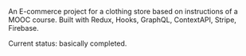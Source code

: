 An E-commerce project for a clothing store based on instructions of a MOOC course. Built with Redux, Hooks, GraphQL, ContextAPI, Stripe, Firebase.

Current status: basically completed.
